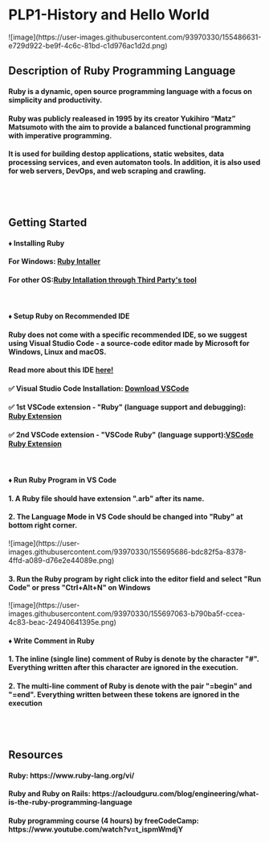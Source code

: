 <body>
<h1>PLP1-History and Hello World</h1>
![image](https://user-images.githubusercontent.com/93970330/155486631-e729d922-be9f-4c6c-81bd-c1d976ac1d2d.png)
<h2>Description of Ruby Programming Language</h2>
<h4>Ruby is a dynamic, open source programming language with a focus on simplicity and productivity.</h4>
<h4>Ruby was publicly realeased in 1995 by its creator Yukihiro “Matz” Matsumoto with the aim to provide a balanced functional programming with imperative programming.</h4>
<h4>It is used for building destop applications, static websites, data processing services, and even automaton tools. In addition, it is also used for web servers, DevOps, and web scraping and crawling.</h4>
<br><br>
<h2>Getting Started</h2>
<h4>♦ Installing Ruby<h4>
<h4>For Windows:
<a href="https://rubyinstaller.org/">Ruby Intaller</a>
</h4>
<h4>For other OS:<a/ href="https://www.ruby-lang.org/vi/documentation/installation/">Ruby Intallation through Third Party's tool</a></h4>
<br>
<h4>♦ Setup Ruby on Recommended IDE<h4>
<h4>Ruby does not come with a specific recommended IDE, so we suggest using Visual Studio Code - a source-code editor made by Microsoft for Windows, Linux and macOS.</h4>
<h4>Read more about this IDE <a href="https://code.visualstudio.com/docs">here!</a></h4>
<h4>✅ Visual Studio Code Installation:
<a href="https://code.visualstudio.com/download">Download VSCode</a></h4>
<h4>✅ 1st VSCode extension - "Ruby" (language support and debugging):
<a href="https://marketplace.visualstudio.com/items?itemName=rebornix.Ruby">Ruby Extension</a></h4>
<h4>✅ 2nd VSCode extension - "VSCode Ruby" (language support):<a href="https://marketplace.visualstudio.com/items?itemName=wingrunr21.vscode-ruby">VSCode Ruby Extension</a></h4>
<br>
<h4>♦ Run Ruby Program in VS Code</h4>
<h4>1. A Ruby file should have extension ".arb" after its name.</h4>
<h4>2. The Language Mode in VS Code should be changed into "Ruby" at bottom right corner.</h4>
![image](https://user-images.githubusercontent.com/93970330/155695686-bdc82f5a-8378-4ffd-a089-d76e2e44089e.png)
<h4>3. Run the Ruby program by right click into the editor field and select "Run Code" or press "Ctrl+Alt+N" on Windows</h4>
![image](https://user-images.githubusercontent.com/93970330/155697063-b790ba5f-ccea-4c83-beac-24940641395e.png)
<br>
<h4>♦ Write Comment in Ruby</h4>
<h4>1. The inline (single line) comment of Ruby is denote by the character "#". Everything written after this character are ignored in the execution.</h4>
<h4>2. The multi-line comment of Ruby is denote with the pair "=begin" and "=end". Everything written between these tokens are ignored in the execution</h4>
<br><br>
<h2>Resources</h2>
  <h4>Ruby: https://www.ruby-lang.org/vi/</h4>
  <h4>Ruby and Ruby on Rails: https://acloudguru.com/blog/engineering/what-is-the-ruby-programming-language</h4>
  <h4>Ruby programming course (4 hours) by freeCodeCamp: https://www.youtube.com/watch?v=t_ispmWmdjY</h4>
</body>
